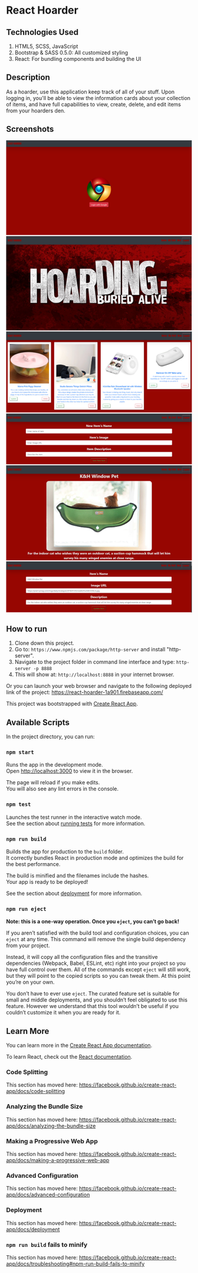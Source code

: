 # React Hoarder

## Technologies Used
1. HTML5, SCSS, JavaScript
2. Bootstrap & SASS 0.5.0: All customized styling
3. React: For bundling components and building the UI

## Description
As a hoarder, use this application keep track of all of your stuff. Upon logging in, you'll be able to view the information cards about your collection of items, and have full capabilities to view, create, delete, and edit items from your hoarders den.

## Screenshots

![React Hoarder Preview 1](https://raw.githubusercontent.com/ConnorSullivan10/react-hoarder/master/screenshots/hoard6.PNG)
![React Hoarder Preview 2](https://raw.githubusercontent.com/ConnorSullivan10/react-hoarder/master/screenshots/hoard1.PNG)
![React Hoarder Preview 3](https://raw.githubusercontent.com/ConnorSullivan10/react-hoarder/master/screenshots/hoard2.PNG)
![React Hoarder Preview 4](https://raw.githubusercontent.com/ConnorSullivan10/react-hoarder/master/screenshots/hoard3.PNG)
![React Hoarder Preview 5](https://raw.githubusercontent.com/ConnorSullivan10/react-hoarder/master/screenshots/hoard4.PNG)
![React Hoarder Preview 6](https://raw.githubusercontent.com/ConnorSullivan10/react-hoarder/master/screenshots/hoard5.PNG)

## How to run
1. Clone down this project.
2. Go to: `https://www.npmjs.com/package/http-server` and install "http-server".  
2. Navigate to the project folder in command line interface and type: `http-server -p 8888`  
3. This will show at: `http://localhost:8888` in your internet browser.  

Or you can launch your web browser and navigate to the following deployed link of the project:
https://react-hoarder-1a901.firebaseapp.com/

This project was bootstrapped with [Create React App](https://github.com/facebook/create-react-app).

## Available Scripts

In the project directory, you can run:

### `npm start`

Runs the app in the development mode.<br />
Open [http://localhost:3000](http://localhost:3000) to view it in the browser.

The page will reload if you make edits.<br />
You will also see any lint errors in the console.

### `npm test`

Launches the test runner in the interactive watch mode.<br />
See the section about [running tests](https://facebook.github.io/create-react-app/docs/running-tests) for more information.

### `npm run build`

Builds the app for production to the `build` folder.<br />
It correctly bundles React in production mode and optimizes the build for the best performance.

The build is minified and the filenames include the hashes.<br />
Your app is ready to be deployed!

See the section about [deployment](https://facebook.github.io/create-react-app/docs/deployment) for more information.

### `npm run eject`

**Note: this is a one-way operation. Once you `eject`, you can’t go back!**

If you aren’t satisfied with the build tool and configuration choices, you can `eject` at any time. This command will remove the single build dependency from your project.

Instead, it will copy all the configuration files and the transitive dependencies (Webpack, Babel, ESLint, etc) right into your project so you have full control over them. All of the commands except `eject` will still work, but they will point to the copied scripts so you can tweak them. At this point you’re on your own.

You don’t have to ever use `eject`. The curated feature set is suitable for small and middle deployments, and you shouldn’t feel obligated to use this feature. However we understand that this tool wouldn’t be useful if you couldn’t customize it when you are ready for it.

## Learn More

You can learn more in the [Create React App documentation](https://facebook.github.io/create-react-app/docs/getting-started).

To learn React, check out the [React documentation](https://reactjs.org/).

### Code Splitting

This section has moved here: https://facebook.github.io/create-react-app/docs/code-splitting

### Analyzing the Bundle Size

This section has moved here: https://facebook.github.io/create-react-app/docs/analyzing-the-bundle-size

### Making a Progressive Web App

This section has moved here: https://facebook.github.io/create-react-app/docs/making-a-progressive-web-app

### Advanced Configuration

This section has moved here: https://facebook.github.io/create-react-app/docs/advanced-configuration

### Deployment

This section has moved here: https://facebook.github.io/create-react-app/docs/deployment

### `npm run build` fails to minify

This section has moved here: https://facebook.github.io/create-react-app/docs/troubleshooting#npm-run-build-fails-to-minify
